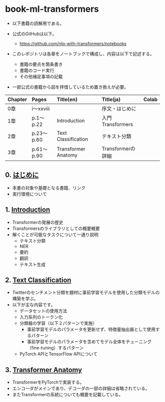 # book-ml-transformers

- 以下書籍の読解用である。

- 公式のGitHubは以下。
  - https://github.com/nlp-with-transformers/notebooks

- このレポジトリは各章をノートブックで構成し、内容は以下で記述する。
  - 書籍の要点を箇条書き
  - 書籍のコード実行
  - その他補足事項の記載

- 一部公式の書籍から図を拝借しているため置き換えが必要。

|Chapter|Pages|Title(en)|Title(ja)|Colab|
|:---|:---|:---|:---|:---|
|0章|i～xxviii||序文・はじめに||
|1章|p.1～p.22|Introduction|入門Transformers||
|2章|p.23～p.60|Text Classification|テキスト分類||
|3章|p.61～p.90|Transformer Anatomy|Transformerの詳細||

## 0. [はじめに](ml-transformers-chap00.ipynb)

- 本書の対象や基礎となる書籍、リンク
- 実行環境について

## 1. [Introduction](ml-transformers-chap01-introduction.ipynb)

- Transformerの発展の歴史
- Transformersのライブラリとしての概要概要
- 解くことが可能なタスクについて一通り説明
  - テキスト分類
  - NER
  - 要約
  - 翻訳
  - テキスト生成

## 2. [Text Classification](ml-transformers-chap02-text-classification.ipynb)

- Twitterのセンチメント分類を題材に事前学習モデルを使用した分類モデルの構築を学ぶ。
- 以下が主な内容です。
  - データセットの使用方法
  - 入力系列のトークン化
  - 分類器の学習（以下２パターンで実施）
    - 事前学習モデルのパラメータを更新せず、特徴量抽出器として使用するパターン
    - 事前学習モデルのパラメータを含めてモデル全体をチューニング（fine-tuning）するパターン
  - PyTorch APIとTensorFlow APIについて

## 3. [Transformer Anatomy](ml-transformers-chap03-transformer-anatomy.ipynb)

- TransformerをPyTorchで実装する。
- エンコーダがメインであり、デコーダの一部の詳細は省略されている。
- またTransformerの系統についても概要を記載している。

